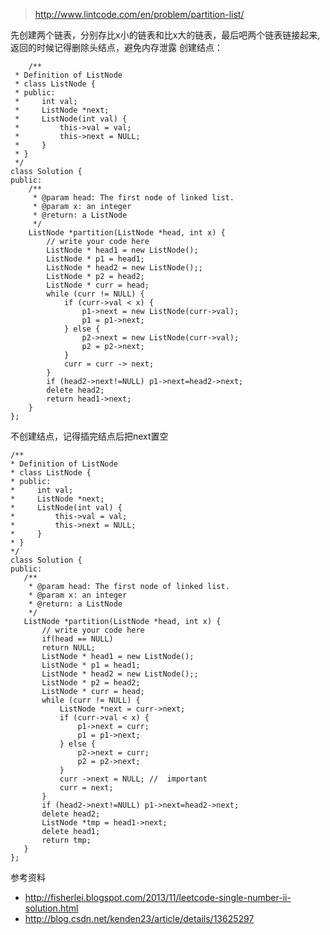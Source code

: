 	
>http://www.lintcode.com/en/problem/partition-list/


先创建两个链表，分别存比x小的链表和比x大的链表，最后吧两个链表链接起来, 返回的时候记得删除头结点，避免内存泄露
创建结点：

		/**
	 * Definition of ListNode
	 * class ListNode {
	 * public:
	 *     int val;
	 *     ListNode *next;
	 *     ListNode(int val) {
	 *         this->val = val;
	 *         this->next = NULL;
	 *     }
	 * }
	 */
	class Solution {
	public:
	    /**
	     * @param head: The first node of linked list.
	     * @param x: an integer
	     * @return: a ListNode 
	     */
	    ListNode *partition(ListNode *head, int x) {
	        // write your code here
	        ListNode * head1 = new ListNode();
	        ListNode * p1 = head1;
	        ListNode * head2 = new ListNode();;
	        ListNode * p2 = head2;
	        ListNode * curr = head;
	        while (curr != NULL) {
	            if (curr->val < x) {
	                p1->next = new ListNode(curr->val);
	                p1 = p1->next;
	            } else {
	                p2->next = new ListNode(curr->val);
	                p2 = p2->next;
	            }
	            curr = curr -> next;
	        }
	        if (head2->next!=NULL) p1->next=head2->next;
	        delete head2;
	        return head1->next;
	    }
	};
	
不创建结点，记得插完结点后把next置空

	/**
	* Definition of ListNode
	* class ListNode {
	* public:
	*     int val;
	*     ListNode *next;
	*     ListNode(int val) {
	*         this->val = val;
	*         this->next = NULL;
	*     }
	* }
	*/
	class Solution {
	public:
	   /**
	    * @param head: The first node of linked list.
	    * @param x: an integer
	    * @return: a ListNode 
	    */
	   ListNode *partition(ListNode *head, int x) {
	       // write your code here
	       if(head == NULL)  
	       return NULL;
	       ListNode * head1 = new ListNode();
	       ListNode * p1 = head1;
	       ListNode * head2 = new ListNode();;
	       ListNode * p2 = head2;
	       ListNode * curr = head;
	       while (curr != NULL) {
	           ListNode *next = curr->next;
	           if (curr->val < x) {
	               p1->next = curr;
	               p1 = p1->next;
	           } else {
	               p2->next = curr;
	               p2 = p2->next;
	           } 
	           curr ->next = NULL; //  important
	           curr = next;
	       }
	       if (head2->next!=NULL) p1->next=head2->next;
	       delete head2;
	       ListNode *tmp = head1->next;
	       delete head1;
	       return tmp;
	   }
	};







参考资料

+ http://fisherlei.blogspot.com/2013/11/leetcode-single-number-ii-solution.html
+ http://blog.csdn.net/kenden23/article/details/13625297